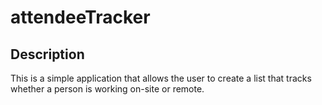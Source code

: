 # attendeeTracker

## Description
This is a simple application that allows the user to create a list that tracks whether a person is working on-site or remote.